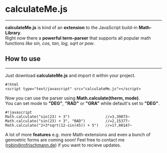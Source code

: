 # calculateMe.js #
----------------------------------- 
    
**calculateMe.js** is kind of an **extension** to the JavaScript build-in **Math-Library**.   
Right now there a **powerful term-parser** that supports all popular math functions *like sin, cos, tan, log, sqrt or pow*.   

## **How to use**
-----------------------------------

Just download **calculateMe.js** and import it within your project.    
```
#!html
<script type="text/javascript" src="calculateMe.js"></script>

```    
    
    
Now you can use the parser using **Math.calculate(therm, mode)**.   
You can set mode to **"DEG"**, **"RAD"** or **"GRA"** while default's set to **"DEG"**.
```
#!javascript 
Math.calculate("sin(23) + 3")                //=3,39073~
Math.calculate("sin(23) + 3", "RAD")         //=2,15377~
Math.calculate("2+3*sqrt(12-sin(45)) + 5")   //=17,08147~

```  
        
A lot of more **features** e.g. more Math-extensions and even a bunch of gemoetric forms are coming soon!
Feel free to contact me ([robin@rofrischmann.de](mailto:robin@rofrischmann.de)) if you want to recieve updates.   